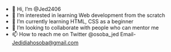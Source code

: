 - 👋 Hi, I’m @Jed2406
- 👀 I’m interested in learning Web development from the scratch 
- 🌱 I’m currently learning HTML, CSS as a beginner
- 💞️ I’m looking to collaborate with people who can mentor me 
- 📫 How to reach me on Twitter @osoba_jed 
Email- Jedidiahosoba@gmail.com


<!---
Jed2406/Jed2406 is a ✨ special ✨ repository because its `README.md` (this file) appears on your GitHub profile.
You can click the Preview link to take a look at your changes.
--->
